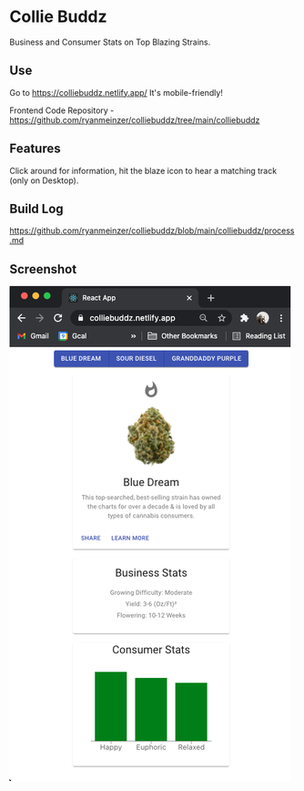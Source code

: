 # Collie Buddz

Business and Consumer Stats on Top Blazing Strains.

## Use

Go to https://colliebuddz.netlify.app/ It's mobile-friendly!

Frontend Code Repository - https://github.com/ryanmeinzer/colliebuddz/tree/main/colliebuddz

## Features

Click around for information, hit the blaze icon to hear a matching track (only on Desktop).

## Build Log

https://github.com/ryanmeinzer/colliebuddz/blob/main/colliebuddz/process.md

## Screenshot

![Collie Buddz Screenshot](https://github.com/ryanmeinzer/colliebuddz/blob/main/colliebuddz/colliebuddz-screenshot.png)